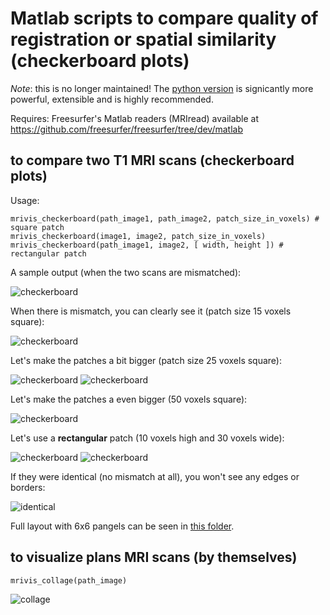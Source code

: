 
# Matlab scripts to compare quality of registration or spatial similarity (checkerboard plots)

*Note*: this is no longer maintained! The [python version](../../../) is signicantly more powerful, extensible and is highly recommended.

Requires: Freesurfer's Matlab readers (MRIread) available at https://github.com/freesurfer/freesurfer/tree/dev/matlab

## to compare two T1 MRI scans (checkerboard plots)

Usage:

```
mrivis_checkerboard(path_image1, path_image2, patch_size_in_voxels) # square patch
mrivis_checkerboard(image1, image2, patch_size_in_voxels)
mrivis_checkerboard(path_image1, image2, [ width, height ]) # rectangular patch
```

A sample output (when the two scans are mismatched):

![checkerboard](../docs/zoomed_in/vis_all3.png)

When there is mismatch, you can clearly see it (patch size 15 voxels square):

![checkerboard](../docs/zoomed_in/vis_all3_mismatch_ps15.png)

Let's make the patches a bit bigger (patch size 25 voxels square):

![checkerboard](../docs/zoomed_in/vis_all3_mismatch_ps25_axial.png)
![checkerboard](../docs/zoomed_in/vis_all3_mismatch_ps25_sagittal.png)

Let's make the patches a even bigger (50 voxels square):

![checkerboard](../docs/zoomed_in/vis_all3_mismatch_ps50.png)

Let's use a **rectangular** patch (10 voxels high and 30 voxels wide):

![checkerboard](../docs/zoomed_in/vis_all3_mismatch__rect_ps10_30_sagittal.png)
![checkerboard](../docs/zoomed_in/vis_all3_mismatch__rect_ps10_30_axial.png)

If they were identical (no mismatch at all), you won't see any edges or borders:

![identical](../docs/zoomed_in/vis_all3_identical.png)

Full layout with 6x6 pangels can be seen in [this folder](../docs/comprehensive).

## to visualize plans MRI scans (by themselves)

```
mrivis_collage(path_image)
```

![collage](../docs/comprehensive/vis_collage.png)
